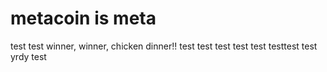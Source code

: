# metacoin is meta

test
test
winner, winner, chicken dinner!!
test
test
test
test
test
testtest
test
yrdy
test
